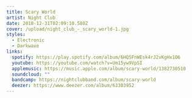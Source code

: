 ```yaml
---
title: Scary World
artist: Night Club
date: 2018-12-31T02:09:10.580Z
cover: /upload/night_club_-_scary_world-1.jpg
styles:
  - Electronic
  - Darkwave
links:
  spotify: https://play.spotify.com/album/6HQ5FnWEsk4rJ2vKgHx1O6
  youtube: https://youtube.com/watch?v=Um15yw9VpSI
  applemusic: https://music.apple.com/album/scary-world/1382730510
  soundcloud: ""
  bandcamp: https://nightclubband.com/album/scary-world
  deezer: https://www.deezer.com/album/63303952
---
```

